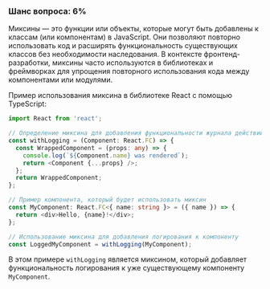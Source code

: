 ### Шанс вопроса: 6%

Миксины — это функции или объекты, которые могут быть добавлены к классам (или компонентам) в JavaScript. Они позволяют повторно использовать код и расширять функциональность существующих классов без необходимости наследования. В контексте фронтенд-разработки, миксины часто используются в библиотеках и фреймворках для упрощения повторного использования кода между компонентами или модулями.

Пример использования миксина в библиотеке React с помощью TypeScript:

```typescript
import React from 'react';

// Определение миксина для добавления функциональности журнала действий
const withLogging = (Component: React.FC) => {
  const WrappedComponent = (props: any) => {
    console.log(`${Component.name} was rendered`);
    return <Component {...props} />;
  };
  return WrappedComponent;
};

// Пример компонента, который будет использовать миксин
const MyComponent: React.FC<{ name: string }> = ({ name }) => {
  return <div>Hello, {name}!</div>;
};

// Использование миксина для добавления логирования к компоненту
const LoggedMyComponent = withLogging(MyComponent);
```

В этом примере `withLogging` является миксином, который добавляет функциональность логирования к уже существующему компоненту `MyComponent`.
